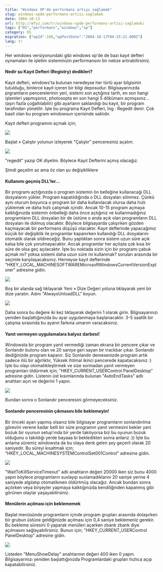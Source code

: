 ```yaml
---
title: "Windows XP'de performans artışı sağlamak"
slug: windows-xpde-performans-artisi-saglamak
date: 2004-10-13
url: http://mfyz.com/tr/windows-xpde-performans-artisi-saglamak/
tags: ["OS","performans","windows","xp"]
category: OS
migration: {"wpId":100,"wpPostDate":"2004-10-13T04:33:21.000Z"}
lang: tr
---
```


Her windows versiyonundaki gibi windows xp'de de bazı kayıt defteri oynamaları ile işletim sisteminizin performansını bir nebze artırabilirsiniz.

#### Nedir şu Kayıt Defteri (Registry) dedikleri?

Kayıt defteri, windows'ta bulunan neredeyse her türlü ayar bilgisinin tutulduğu, binlerce kayıt içeren bir bilgi deposudur. Bilgisayarınızda prgramların pencerelerinin yeri, sistemi son açtığınız tarih, en son hangi işlemleri yapmışsınız, photosopta en son hangi 5 dökümanı açmışsınız... (aşırı fazla çoğaltılabilir) gibi ayarların saklandığı bu kayıt, bir program tarafından yönetilir. İşte bu programa Kayıt Defteri, İng : Regedit denir. Çok basit olan bu program windowsun içerisinde saklıdır.

Kayıt defteri programını açmak için;

![](/images/archive/tr/2004/10/1.gif)

Başlat » Çalıştır yolunun izleyerek "Çalıştır" penceresiniz açalım.

![](/images/archive/tr/2004/10/2.gif)

"regedit" yazıp OK diyelim. Böylece Kayıt Defterini açmış olacağız.

Şimdi geçelim az ama öz olan şu değişikliklere

#### Kullanımı geçmiş DLL'ler...

Bir programı açtığınızda o program sistemin ön belleğine kullanacağı DLL dosyalarını yükler. Program kapatıldığında o DLL dosyaları silinmez. Çünkü aynı oturum boyunca o program bir daha kullanılacak olursa daha hızlı yüklemek ve daha hızlı çalışmak içindir. Ancak 10-15 program açmaya kalktığınızda sistemin önbelleği daha önce açtığınız ve kullanmadığınız programların DLL dosyaları bir de üstüne o anda açık olan programların DLL dosyaları ile dolmuş olacaktır. Böylece bilgisayarda çalışırken gözden kaçmayacak bir performans düşüşü olacaktır. Kayıt defterinde yapacağımız küçük bir değişiklik ile programlar kapanırken kullandığı DLL dosyalarını otomatik olarak sildireceğiz. Bunu yaptıktan sonra sistem uzun süre açık kalsa bile çok yorulmayacaktır. Ancak programlar her açılışta çok kısa bir süre de olsa geç açılacaktır. İşte bu noktada sizin için bir programı çabuk açmak mı? yoksa sistemi daha uzun süre mi kullanmak? soruları arasında bir seçimle karşılaşacaksınız. Herneyse kayıt defterinde "HKEY_LOCAL_MACHINESOFTWAREMicrosoftWindowsCurrentVersionExplorer" adresine gidin.

![](/images/archive/tr/2004/10/3.gif)

Boş bir alanda sağ tıklayarak Yeni » Dize Değeri yoluna tıklayarak yeni bir dize yaratın. Adını "AlwaysUnloadDLL" koyun.

![](/images/archive/tr/2004/10/4.gif)

Daha sonra bu değere iki kez tıklayarak değerini 1 olarak girin. Bilgisayarınızı yeniden başlattığınızda bu ayar uygulanmaya başlanacaktır. 3-5 saatlik bir çalışma sırasında bu ayarın farkına umarım varacaksınız.

#### Yanıt vermeyen uygulamalara balyoz darbesi!

Windowsta bir program yanıt vermediği zaman ekrana bir pencere çıkar ve Sonlandır butonu olan ve 20 saniye geri sayan bir trackbar çıkar. Sonlandır dediğinizde program kapanır. Siz Sonlandır demesenizde program artık sadece ölü bir ağırlıktır, Yüksek ihtimal ikinci pencerede kapatacaksınız :) İşte bu olayı otomatikleştirmek ve size sormadan yanıt vermeyen programları öldürmek için; "HKEY_CURRENT_USERControl PanelDesktop" adresine gidin. Listenin üst kısımlarında bulunan "AutoEndTasks" adlı anahtarı açın ve değerini 1 yapın.

![](/images/archive/tr/2004/10/5.gif)

Bundan sonra o Sonlandır penceresini görmeyeceksiniz.

#### Sonlandır penceresinin çıkmasını bile beklemeyin!

Bir önceki ayarı yapmış olsanız bile bilgisayar programların sonlandırılma görevini verene kadar belli bir süre programın yanıt vermesini bekler yani bozuk bir oyunun setup'ında bir yerde takılıyorsa biz bu oyunun bozuk olduğunu o takıldığı yerde bayaaa bi bekledikten sonra anlarız :)) İşte bu anlama süremiz windowsta da bu olaya denk gelen şey geçerli olarak 20 saniyedir. Bu süreyi kısaltmak için; "HKEY_LOCAL_MACHINESYSTEMControlSet001Control" adresine gidin.

![](/images/archive/tr/2004/10/6.gif)

"WaitToKillServiceTimeout" adlı anahtarın değeri 20000 iken siz bunu 4000 yapın böylece programların suxlayıp suxlamadıklarını 20 saniye yerine 4 saniyede algılatıp otomatikmen öldürtmüş olacağız. Ancak bundan sonra açılırken veya birşeyler yapmaya kalktığınızda kendiliğinden kapanmış gibi görünen olaylar yaşayabilirsiniz.

#### Menülerin açılması için beklememek

Başlat menüsünde programların içinde program grupları arasında dolaşırken bir grubun üstüne geldiğinizde açılması için 0,4 saniye beklemeniz gerekir. Bu bekleme süresini 0 yaparak menüleri açarken zbank zbank diye açılmasını sağlayabilirsiniz. Bunun için; "HKEY_CURRENT_USERControl PanelDesktop" adresine gidin.

![](/images/archive/tr/2004/10/7.gif)

Listeden "MenuShowDelay" anahtarının değeri 400 iken 0 yapın. Bilgisayarınızı yeniden başlattığınızda Programlardaki grupları hızlıca açıp kapatabilirsiniz.